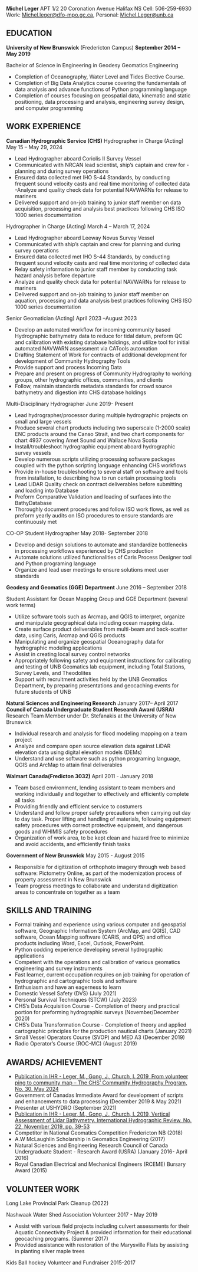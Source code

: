 **Michel Leger**
APT 1/2 20 Coronation Avenue Halifax NS
Cell: 506-259-6930
Work: Michel.leger@dfo-mpo.gc.ca, Personal: Michel.Leger@unb.ca

**EDUCATION**
----------
**University of New Brunswick** (Fredericton Campus) 
**September 2014 – May 2019**

Bachelor of Science in Engineering in Geodesy Geomatics Engineering 
- Completion of Oceanography, Water Level and Tides Elective Course.
- Completion of Big Data Analytics course covering the fundamentals of data analysis and advance functions of Python programming language
- Completion of courses focusing on geospatial data, kinematic and static positioning, data processing and analysis, engineering survey design, and computer programming

**WORK EXPERIENCE**
----------
**Canadian Hydrographic Service (CHS)**
 Hydrographer in Charge (Acting)  May 15 – May 29, 2024
 - Lead Hydrographer aboard Coriolis II Survey Vessel
 - Communicated with NRCAN lead scientist, ship’s captain and crew for - planning and during survey operations
 - Ensured data collected met IHO S-44 Standards, by conducting frequent sound velocity casts and real time monitoring of collected data
 -Analyze and quality check data for potential NAVWARNs for release to mariners
 - Delivered support and on-job training to junior staff member on data acquisition, processing and analysis best practices following CHS ISO 1000 series documentation

 Hydrographer in Charge (Acting)  March 4 – March 17, 2024
 - Lead Hydrographer aboard Leeway Novus Survey Vessel
 - Communicated with ship’s captain and crew for planning and during survey operations
 - Ensured data collected met IHO S-44 Standards, by conducting frequent sound velocity casts and real time monitoring of collected data
 - Relay safety information to junior staff member by conducting task hazard analysis before departure
 - Analyze and quality check data for potential NAVWARNs for release to mariners
 - Delivered support and on-job training to junior staff member on aquation, processing and data analysis best practices following CHS ISO 1000 series documentation

 Senior Geomatician (Acting)  April 2023 –August 2023
 - Develop an automated workflow for incoming community based Hydrographic bathymetry data to reduce for tidal datum, preform QC and calibration with existing database holdings, and utilize tool for initial automated NAVWARN assessment via CATools automation
 - Drafting Statement of Work for contracts of additional development for development of  Community Hydrography Tools
 - Provide support and process Incoming Data
 - Prepare and present on progress of Community Hydrography to working groups, other hydrographic offices, communities, and clients
 - Follow, maintain standards metadata standards for crowd source bathymetry and digestion into CHS database holdings

 Multi-Disciplinary Hydrographer June 2019- Present
 - Lead hydrographer/processor during multiple hydrographic projects on small and large vessels
 - Produce several chart products including two superscale (1-2000 scale) ENC products around the Canso Strait, and two chart components for chart 4937 covering Amet Sound and Wallace Nova Scotia
  - Install/troubleshoot hydrographic equipment aboard hydrographic survey vessels
 - Develop numerous scripts utilizing processing software packages coupled with the python scripting language enhancing CHS workflows
  - Provide in-house troubleshooting to several staff on software and tools from installation, to describing how to run certain processing tools
 - Lead LiDAR Quality check on contract deliverables before submitting and loading into Database
 - Preform Comparative Validation and loading of surfaces into the BathyDatabase
 - Thoroughly document procedures and follow ISO work flows, as well as preform yearly audits on ISO procedures to ensure standards are continuously met

 CO-OP Student Hydrographer  May 2018- September 2018
 - Develop and design solutions to automate and standardize bottlenecks in processing workflows experienced by CHS production
 - Automate solutions utilized functionalities of Caris Process Designer tool and Python programing language
 - Organize and lead user meetings to ensure solutions meet user standards


**Geodesy and Geomatics (GGE) Department** June 2016 – September 2018

Student Assistant for Ocean Mapping Group and GGE Department (several work terms)
- Utilize software tools such as Arcmap, and QGIS to interpret, organize and manipulate geographical data including ocean mapping data.
- Create surface product deliverables from multi-beam and back-scatter data, using Caris, Arcmap and QGIS products
- Manipulating and organize geospatial Oceanography data for hydrographic modeling applications
- Assist in creating local survey control networks
- Appropriately following safety and equipment instructions for calibrating and testing of UNB Geomatics lab equipment, including Total Stations, Survey Levels, and Theodolites
- Support with recruitment activities held by the UNB Geomatics Department, by preparing presentations and geocaching events for future students of UNB


**Natural Sciences and Engineering Research** January 2017– April 2017
 **Council of Canada Undergraduate Student Research Award (USRA)**
 Research Team Member under Dr. Stefanakis at the University of New Brunswick
 - Individual research and analysis for flood modeling mapping on a team project
 - Analyze and compare open source elevation data against LiDAR elevation data using digital elevation models (DEMs)
 - Understand and use software such as python programing language, QGIS and ArcMap to attain final deliverables

**Walmart Canada(Fredicton 3032)** April 2011 - January 2018
- Team based environment, lending assistant to team members and working individually and together to effectively and efficiently complete all tasks 
- Providing friendly and efficient service to costumers
- Understand and follow proper safety precautions when carrying out day to day task. Proper lifting and handling of materials, following equipment safety procedures with correct protective equipment, and dangerous goods and WHIMIS safety procedures
- Organization of work area, to be kept clean and hazard free to minimize and avoid accidents, and efficiently finish tasks

**Government of New Brunswick** May 2015 - August 2015
- Responsible for digitization of orthophoto imagery through web based software: Pictometry Online, as part of the modernization process of property assessment in New Brunswick
- Team progress meetings to collaborate and understand digitization areas to concentrate on together as a team

**SKILLS AND TRAINING**
----------
- Formal training and experience using various computer and geospatial software, Geographic Information System (ArcMap, and QGIS), CAD software, Ocean Mapping software (CARIS, and QPS) and office products including Word, Excel, Outlook, PowerPoint.
- Python codding experience developing several hydrographic applications
- Competent with the operations and calibration of various geomatics engineering and survey instruments
- Fast learner, current occupation requires on job training for operation of hydrographic and cartographic tools and software
- Enthusiasm and have an eagerness to learn
- Domestic Vessel Safety (DVS) (July 2021)
- Personal Survival Techniques (STCW) (July 2023)
- CHS’s Data Acquisition Course - Completion of theory and practical portion for preforming hydrographic surveys (November/December 2020)
- CHS’s Data Transformation Course - Completion of theory and applied cartographic principles for the production nautical charts (January 2021)
- Small Vessel Operators Course (SVOP) and MED A3 (December 2019)
- Radio Operator’s Course (ROC-MC) (August 2019)

**AWARDS/ ACHIEVEMENT**
----------
-  [Publication in IHR - Leger, M., Gong, J., Church, I. 2019, From volunteer ping to community map – The CHS’ Community Hydrography Program, No. 30, May 2024](https://ihr.iho.int/articles/from-volunteer-ping-to-community-map-the-chs-community-hydrography-program/)
- Government of Canadas Immediate Award for development of scripts and enhancements to data processing (December 2019 & May 2021)
- Presenter at USHYDRO (September 2021)
- [Publication in IHR - Leger, M., Gong, J., Church, I. 2019, Vertical Assessment of Lidar Bathymetry. International Hydrographic Review, No. 22, November 2019, pp. 39-53](https://journals.lib.unb.ca/index.php/ihr/article/view/31481/1882526698)
- Competitor in National Geomatics Competition Fredericton NB (2018)
- A.W McLaughlin Scholarship in Geomatics Engineering (2017)
- Natural Sciences and Engineering Research Council of Canada Undergraduate Student - Research Award (USRA) (January 2016- April 2016)
- Royal Canadian Electrical and Mechanical Engineers (RCEME) Bursary Award (2015)

**VOLUNTEER WORK**
----------
Long Lake Provincial Park Cleanup (2022)

Nashwaak Water Shed Association Volunteer 2017 - May 2019
- Assist with various field projects including culvert assessments for their Aquatic Connectivity Project & provided information for their educational geocaching programs. (Summer 2017)
- Provided assistance with restoration of the Marysville Flats by assisting in planting silver maple trees

Kids Ball hockey Volunteer and Fundraiser 2015-2017
